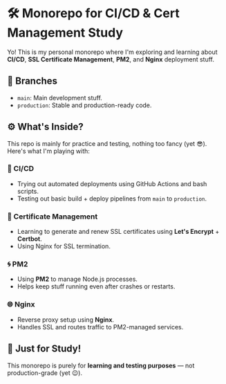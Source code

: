 # 🛠️ Monorepo for CI/CD & Cert Management Study

Yo! This is my personal monorepo where I'm exploring and learning about **CI/CD**, **SSL Certificate Management**, **PM2**, and **Nginx** deployment stuff.

## 🌿 Branches

- `main`: Main development stuff.
- `production`: Stable and production-ready code.

## ⚙️ What's Inside?

This repo is mainly for practice and testing, nothing too fancy (yet 😎). Here's what I'm playing with:

### 🚀 CI/CD

- Trying out automated deployments using GitHub Actions and bash scripts.
- Testing out basic build + deploy pipelines from `main` to `production`.

### 🔐 Certificate Management

- Learning to generate and renew SSL certificates using **Let's Encrypt** + **Certbot**.
- Using Nginx for SSL termination.

### 🌀 PM2

- Using **PM2** to manage Node.js processes.
- Helps keep stuff running even after crashes or restarts.

### 🌐 Nginx

- Reverse proxy setup using **Nginx**.
- Handles SSL and routes traffic to PM2-managed services.

## 🧪 Just for Study!

This monorepo is purely for **learning and testing purposes** — not production-grade (yet 😉).

